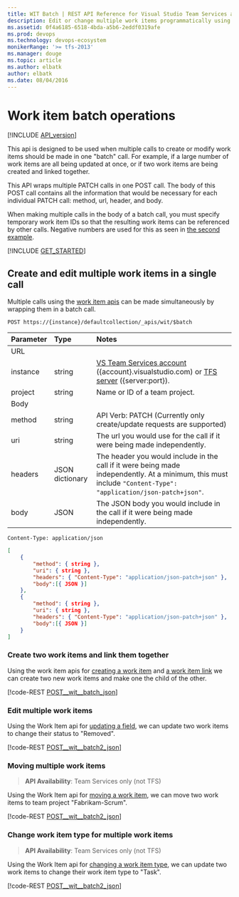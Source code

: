 ```yaml
---
title: WIT Batch | REST API Reference for Visual Studio Team Services and Team Foundation Server
description: Edit or change multiple work items programmatically using the REST APIs for Visual Studio Team Services and Team Foundation Server. 
ms.assetid: 0f4a6185-6518-4bda-a5b6-2eddf0319afe
ms.prod: devops
ms.technology: devops-ecosystem
monikerRange: '>= tfs-2013'
ms.manager: douge
ms.topic: article
ms.author: elbatk
author: elbatk
ms.date: 08/04/2016
---
```


# Work item batch operations
[!INCLUDE [API_version](../_data/version.md)]

This api is designed to be used when multiple calls to create or modify work items should be made in one "batch" call.  For example, if a large number of work items are all being updated at once, or if two work items are being created and linked together. 

This API wraps multiple PATCH calls in one POST call. The body of this POST call contains all the information that would be necessary for each individual PATCH call: method, url, header, and body. 

When making multiple calls in the body of a batch call, you must specify temporary work item IDs so that the resulting work items can be referenced by other calls.  Negative numbers are used for this as seen in [the second example](#createtwoworkitemsandlinkthemtogether).

[!INCLUDE [GET_STARTED](../_data/get-started.md)]

## Create and edit multiple work items in a single call 

Multiple calls using the [work item apis](work-items.md) can be made simultaneously by wrapping them in a batch call.

```no-highlight
POST https://{instance}/defaultcollection/_apis/wit/$batch 
```

| Parameter | Type		| Notes	
|:----------|:----------|:------------------------------
| URL
| instance  | string	| [VS Team Services account](/integrate/get-started/rest/basics.md) ({account}.visualstudio.com) or [TFS server](/integrate/get-started/rest/basics.md) ({server:port}).
| project   | string	| Name or ID of a team project.
| Body
| method	| string	| API Verb: PATCH (Currently only create/update requests are supported)
| uri		| string	| The url you would use for the call if it were being made independently. 
| headers	| JSON dictionary | The header you would include in the call if it were being made independently. At a minimum, this must include `"Content-Type": "application/json-patch+json"`.
| body		| JSON		| The JSON body you would include in the call if it were being made independently. 

```http
Content-Type: application/json
```
```json
[
	{
		"method": { string },
		"uri": { string },
		"headers": { "Content-Type": "application/json-patch+json" },
		"body":[{ JSON }]
	},
	{
		"method": { string },
		"uri": { string },
		"headers": { "Content-Type": "application/json-patch+json" },
		"body":[{ JSON }]
	}
]
```

### Create two work items and link them together
<a name="createtwoworkitemsandlinkthemtogether" />

Using the work item apis for [creating a work item](work-items.md#create-work-item) and [a work item link](work-items.md#withaworkitemlink) we can create two new work items and make one the child of the other.

[!code-REST [POST__wit__batch_json](./_data/batch/POST__wit__batch.json)]

### Edit multiple work items
<a name="editmultipleworkitems" />

Using the Work Item api for [updating a field](work-items.md#updateafield), we can update two work items to change their status to "Removed".

[!code-REST [POST__wit__batch2_json](./_data/batch/POST__wit__batch2.json)]

### Moving multiple work items

> **API Availability**: Team Services only (not TFS)
 
Using the Work Item api for [moving a work item](work-items.md#moveworkitem), we can move two work items to team project "Fabrikam-Scrum".

[!code-REST [POST__wit__batch2_json](./_data/witChangeProjectAndType/POST__wit__batch.json)]


### Change work item type for multiple work items

> **API Availability**: Team Services only (not TFS)

Using the Work Item api for [changing a work item type](work-items.md#changeworkitemtype), we can update two work items to change their work item type to "Task".

[!code-REST [POST__wit__batch2_json](./_data/witChangeProjectAndType/POST__wit__batch2.json)]




